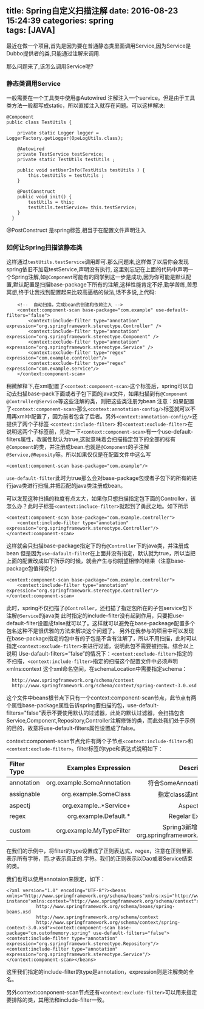 title: Spring自定义扫描注解
date: 2016-08-23 15:24:39
categories: spring  
tags: [JAVA]
---
最近在做一个项目,首先是因为要在普通静态类里面调用Service,因为Service是Dubbo提供者的类,只能通过注解来调用.
<!-- more -->
那么问题来了,该怎么调用Service呢?
### 静态类调用Service
一般需要在一个工具类中使用@Autowired 注解注入一个service。但是由于工具类方法一般都写成static，所以直接注入就存在问题。可以这样解决:
```
@Component  
public class TestUtils {  
  
    private static Logger logger = LoggerFactory.getLogger(OpeLogUtils.class);  
  
    @Autowired  
    private TestService testService;  
    private static TestUtils testUtils ;  
  
    public void setUserInfo(TestUtils testUtils ) {  
        this.testUtils = testUtils ;  
    }  
      
    @PostConstruct  
    public void init() {  
        testUtils = this;  
        testUtils.testService= this.testService;  
    }  
  }
```
@PostConstruct  是spring标签,相当于在配置文件声明注入
### 如何让Spring扫描该静态类
这样通过`testUtils.testService`调用即可.那么问题来,这样做了以后你会发现spring依旧不加载testService,声明没有执行,
这里别忘记在上面的代码中声明一个Spring注解,如`@Component`可能有的同学到这一步是成功,因为你可能是默认配置,默认配置是扫描base-package下所有的注解,这样性能肯定不好,勤学苦练,苦思冥想,终于让我找到配置起来比较高逼格的做法,话不多说,上代码:

```
	<!--  自动扫描，完成bean的创建和依赖注入 -->
 	<context:component-scan base-package="com.example" use-default-filters="false">
 		<context:include-filter type="annotation" expression="org.springframework.stereotype.Controller" />
 		<context:include-filter type="annotation" expression="org.springframework.stereotype.Component" />
		<context:exclude-filter type="annotation" expression="org.springframework.stereotype.Service" /> 	
 		<context:exclude-filter type="regex" expression="com.example.controller"/>
 		<context:exclude-filter type="regex" expression="com.example.service"/>
 	</context:component-scan>
```
稍微解释下,在xml配置了`<context:component-scan>`这个标签后，spring可以自动去扫描base-pack下面或者子包下面的java文件，如果扫描到有`@Component @Controller@Service`等这些注解的类，则把这些类注册为bean
注意：如果配置了`<context:component-scan>`那么`<context:annotation-config/>`标签就可以不用再xml中配置了，因为前者包含了后者。另外`<context:annotation-config/>`还提供了两个子标签 `<context:include-filter>` 和`<context:exclude-filter>`在说明这两个子标签前，先说一下`<context:component-scan>`有一个use-default-filters属性，改属性默认为true,这就意味着会扫描指定包下的全部的标有`@Component`的类，并注册成bean.也就是`@Component`的子注解`@Service,@Reposity`等。所以如果仅仅是在配置文件中这么写
```
<context:component-scan base-package="com.example"/>
```
 `use-default-filter`此时为true那么会对base-package包或者子包下的所有的进行java类进行扫描,并把匹配的java类注册成bean。
 
 可以发现这种扫描的粒度有点太大，如果你只想扫描指定包下面的Controller，该怎么办？此时子标签`<context:incluce-filter>`就起到了勇武之地。如下所示

```
<context:component-scan base-package="com.example.controller">  
	<context:include-filter type="annotation" expression="org.springframework.stereotype.Controller"/>   
</context:component-scan>  
```

这样就会只扫描base-package指定下的有`@Controller`下的java类，并注册成bean
但是因为`use-dafault-filte`r在上面并没有指定，默认就为true，所以当把上面的配置改成如下所示的时候，就会产生与你期望相悖的结果（注意base-package包值得变化）

```
<context:component-scan base-package="com.example.controller">  
	<context:include-filter type="annotation" expression="org.springframework.stereotype.Controller"/>   
</context:component-scan>  
```

此时，spring不仅扫描了`@Controller`，还扫描了指定包所在的子包service包下注解`@Service`的java类
此时指定的include-filter没有起到作用，只要把use-default-filter设置成false就可以了。这样就可以避免在base-packeage配置多个包名这种不是很优雅的方法来解决这个问题了。
另外在我参与的项目中可以发现在base-package指定的包中有的子包是不含有注解了，所以不用扫描，此时可以指定`<context:exclude-filter>`来进行过滤，说明此包不需要被扫描。综合以上说明
Use-dafault-filters=”false”的情况下：`<context:exclude-filter>`指定的不扫描，`<context:include-filter>`指定的扫描这个配置文件中必须声明xmlns:context 这个xml命名空间，在schemaLocation中需要指定schema：  
```
  http://www.springframework.org/schema/context
  http://www.springframework.org/schema/context/spring-context-3.0.xsd
```
这个文件中beans根节点下只有一个context:component-scan节点，此节点有两个属性base-package属性告诉spring要扫描的包，use-default-filters="false"表示不要使用默认的过滤器，此处的默认过滤器，会扫描包含Service,Component,Repository,Controller注解修饰的类，而此处我们处于示例的目的，故意将use-default-filters属性设置成了false。

context:component-scan节点允许有两个子节点`<context:include-filter>`和`<context:exclude-filter>`。filter标签的type和表达式说明如下：

| Filter Type      |     Examples Expression|   Description|
| :-------- | --------:| :------: |
| annotation|   org.example.SomeAnnotation|  符合SomeAnnoation的target class|
| assignable|   org.example.SomeClass|  指定class或interface的全名|
| aspectj|   org.example..*Service+|  	AspectJ语法|
| regex|   org\.example\.Default.*|  Regelar Expression|
| custom|   org.example.MyTypeFilter|  Spring3新增自定Type，org.springframework.core.type.TypeFilter|
在我们的示例中，将filter的type设置成了正则表达式，regex，注意在正则里面.表示所有字符，而\.才表示真正的.字符。我们的正则表示以Dao或者Service结束的类。

我们也可以使用annotaion来限定，如下：

```
<?xml version="1.0" encoding="UTF-8"?><beans xmlns="http://www.springframework.org/schema/beans"xmlns:xsi="http://www.w3.org/2001/XMLSchema-instance"xmlns:context="http://www.springframework.org/schema/context"xsi:schemaLocation="http://www.springframework.org/schema/beans
           http://www.springframework.org/schema/beans/spring-beans.xsd
           http://www.springframework.org/schema/context
           http://www.springframework.org/schema/context/spring-context-3.0.xsd"><context:component-scan base-package="cn.outofmemory.spring" use-default-filters="false"><context:include-filter type="annotation" expression="org.springframework.stereotype.Repository"/><context:include-filter type="annotation" expression="org.springframework.stereotype.Service"/></context:component-scan></beans>
```

 这里我们指定的include-filter的type是annotation，expression则是注解类的全名。

另外context:conponent-scan节点还有`<context:exclude-filter>`可以用来指定要排除的类，其用法和include-filter一致。